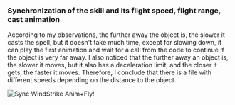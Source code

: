 ### Synchronization of the skill and its flight speed, flight range, cast animation


According to my observations, the further away the object is, the slower it casts the spell, but it doesn't take much time, except for slowing down, it can play the first animation and wait for a call from the code to continue if the object is very far away. I also noticed that the further away an object is, the slower it moves, but it also has a deceleration limit, and the closer it gets, the faster it moves. Therefore, I conclude that there is a file with different speeds depending on the distance to the object.

![Sync WindStrike Anim+Fly!](https://i.ibb.co/XfZDM40B/Sync-Hit-Time.png) 